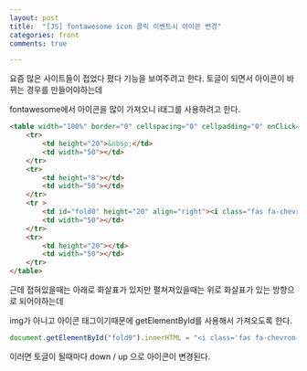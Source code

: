 ```yaml
---
layout: post
title:  "[JS] fontawesome icon 클릭 이벤트시 아이콘 변경"
categories: front
comments: true

---
```




요즘 많은 사이트들이 접었다 폈다 기능을 보여주려고 한다. 토글이 되면서 아이콘이 바뀌는 경우를 만들어야하는데 

fontawesome에서 아이콘을 많이 가져오니 i태그를 사용하려고 한다.

```html
<table width="100%" border="0" cellspacing="0" cellpadding="0" onClick="togglecheck(0);" style="cursor: pointer;" >
    <tr>
    	<td height="20">&nbsp;</td>
    	<td width="50"></td>
    </tr>
    <tr>
    	<td height="8"></td>
    	<td width="50"></td>
    </tr>
    <tr >
   		<td id="fold0" height="20" align="right"><i class="fas fa-chevron-down"></i></td> 
   		<td width="50"></td>
    </tr>
    <tr>
    	<td height="20"></td>
    	<td width="50"></td>
    </tr>
</table>
```



근데 접혀있을때는 아래로 화살표가 있지만 펼쳐져있을때는 위로 화살표가 있는 방향으로 되어야하는데 

img가 아니고 아이콘 태그이기때문에 getElementById를 사용해서 가져오도록 한다.

```javascript
document.getElementById("fold0").innerHTML = "<i class='fas fa-chevron-up'></i>";
```



이러면 토글이 될때마다 down / up 으로 아이콘이 변경된다.